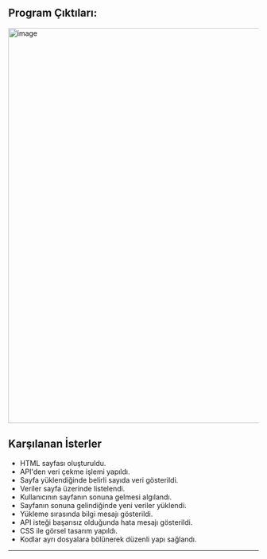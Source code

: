 ## Program Çıktıları:

<img width="1792" height="795" alt="image" src="https://github.com/user-attachments/assets/052db4eb-f02b-4d6e-95b5-9874b430c1bf" />


## Karşılanan İsterler

- HTML sayfası oluşturuldu.
- API'den veri çekme işlemi yapıldı.
- Sayfa yüklendiğinde belirli sayıda veri gösterildi.
- Veriler sayfa üzerinde listelendi.
- Kullanıcının sayfanın sonuna gelmesi algılandı.
- Sayfanın sonuna gelindiğinde yeni veriler yüklendi.
- Yükleme sırasında bilgi mesajı gösterildi.
- API isteği başarısız olduğunda hata mesajı gösterildi.
- CSS ile görsel tasarım yapıldı.
- Kodlar ayrı dosyalara bölünerek düzenli yapı sağlandı.

---
